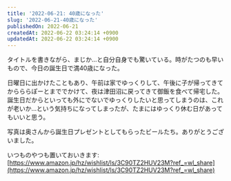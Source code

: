 ```yaml
---
title: '2022-06-21: 40歳になった'
slug: '2022-06-21-40歳になった'
publishedOn: 2022-06-21
createdAt: 2022-06-22 03:24:14 +0900
updatedAt: 2022-06-22 03:24:14 +0900
---
```

タイトルを書きながら、まじか…と自分自身でも驚いている。時がたつのも早いもので、今日の誕生日で満40歳になった。

日曜日に出かけたこともあり、午前は家でゆっくりして、午後に子が帰ってきてからららぽーとまででかけて、夜は津田沼に戻ってきて御飯を食べて帰宅した。誕生日だからといっても外にでないでゆっくりしたいと思ってしまうのは、これが老いか…という気持ちになってしまったが、たまにはゆっくり休む日があってもいいと思う。

写真は奥さんから誕生日プレゼントとしてもらったビールたち。ありがとうございました。

いつものやつも置いておいきます: [https://www.amazon.jp/hz/wishlist/ls/3C90TZ2HUV23M?ref_=wl_share](https://www.amazon.jp/hz/wishlist/ls/3C90TZ2HUV23M?ref_=wl_share)
